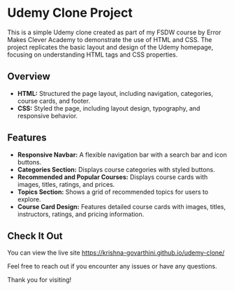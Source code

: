 # Udemy Clone Project

This is a simple Udemy clone created as part of my FSDW course by Error Makes Clever Academy to demonstrate the use of HTML and CSS. The project replicates the basic layout and design of the Udemy homepage, focusing on understanding HTML tags and CSS properties.

## Overview

- **HTML:** Structured the page layout, including navigation, categories, course cards, and footer.
- **CSS:** Styled the page, including layout design, typography, and responsive behavior.

## Features

- **Responsive Navbar:** A flexible navigation bar with a search bar and icon buttons.
- **Categories Section:** Displays course categories with styled buttons.
- **Recommended and Popular Courses:** Displays course cards with images, titles, ratings, and prices.
- **Topics Section:** Shows a grid of recommended topics for users to explore.
- **Course Card Design:** Features detailed course cards with images, titles, instructors, ratings, and pricing information.

## Check It Out

You can view the live site  https://krishna-govarthini.github.io/udemy-clone/

Feel free to reach out if you encounter any issues or have any questions.

Thank you for visiting!

